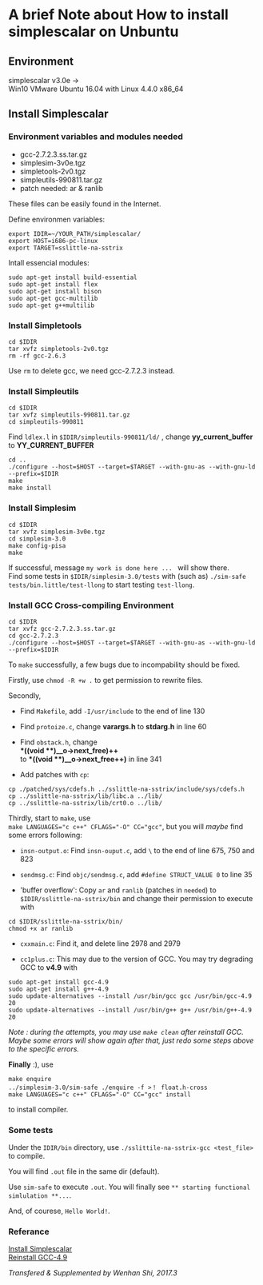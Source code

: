 # A brief Note about How to install simplescalar on Unbuntu

## Environment

simplescalar v3.0e ->  
Win10 VMware Ubuntu 16.04 with Linux 4.4.0 x86_64

## Install Simplescalar

### Environment variables and modules needed

- gcc-2.7.2.3.ss.tar.gz
- simplesim-3v0e.tgz
- simpletools-2v0.tgz
- simpleutils-990811.tar.gz
- patch needed: ar & ranlib

These files can be easily found in the Internet.  

Define environmen variables:

```
export IDIR=~/YOUR_PATH/simplescalar/
export HOST=i686-pc-linux
export TARGET=sslittle-na-sstrix
```
Intall essencial modules:
```
sudo apt-get install build-essential
sudo apt-get install flex
sudo apt-get install bison
sudo apt-get gcc-multilib
sudo apt-get g++multilib
```
### Install Simpletools
```
cd $IDIR
tar xvfz simpletools-2v0.tgz
rm -rf gcc-2.6.3
```
Use `rm` to delete gcc, we need gcc-2.7.2.3 instead.

### Install Simpleutils
```
cd $IDIR
tar xvfz simpleutils-990811.tar.gz
cd simpleutils-990811
```
Find `ldlex.l` in `$IDIR/simpleutils-990811/ld/`
, change __yy_current_buffer__ to __YY_CURRENT_BUFFER__  
```
cd ..
./configure --host=$HOST --target=$TARGET --with-gnu-as --with-gnu-ld --prefix=$IDIR
make
make install
```

### Install Simplesim
```
cd $IDIR
tar xvfz simplesim-3v0e.tgz
cd simplesim-3.0
make config-pisa
make
```
If successful, message `my work is done here ... ` will show there.  
Find some tests in `$IDIR/simplesim-3.0/tests` with (such as) `./sim-safe tests/bin.little/test-llong` to start testing `test-llong`.  

### Install GCC Cross-compiling Environment
```
cd $IDIR
tar xvfz gcc-2.7.2.3.ss.tar.gz
cd gcc-2.7.2.3
./configure --host=$HOST --target=$TARGET --with-gnu-as --with-gnu-ld --prefix=$IDIR
```
To `make` successfully, a few bugs due to incompability should be fixed.

Firstly, use `chmod -R +w .` to get permission to rewrite files.

Secondly,  
- Find `Makefile`, add `-I/usr/include` to the end of line 130

- Find `protoize.c`, change __varargs.h__ to __stdarg.h__ in line 60

- Find `obstack.h`, change  
 __\*((void **)\_\_o->next_free)++__  
to __\*((void **)\_\_o->next_free++)__ in line 341

- Add patches with `cp`:
```
cp ./patched/sys/cdefs.h ../sslittle-na-sstrix/include/sys/cdefs.h
cp ../sslittle-na-sstrix/lib/libc.a ../lib/
cp ../sslittle-na-sstrix/lib/crt0.o ../lib/
```

Thirdly, start to `make`, use  
`make LANGUAGES="c c++" CFLAGS="-O" CC="gcc"`, but you will _maybe_ find some errors following:

- `insn-output.o`: Find `insn-ouput.c`, add `\` to the end of line 675, 750 and 823

- `sendmsg.c`: Find `objc/sendmsg.c`, add `#define STRUCT_VALUE 0` to line 35

- 'buffer overflow': Copy `ar` and `ranlib` (patches in `needed`) to `$IDIR/sslittle-na-sstrix/bin` and change their permission to execute with  
```
cd $IDIR/sslittle-na-sstrix/bin/
chmod +x ar ranlib
```

- `cxxmain.c`: Find it, and delete line 2978 and 2979

- `cc1plus.c`: This may due to the version of GCC. You may try degrading GCC to __v4.9__ with  
```
sudo apt-get install gcc-4.9
sudo apt-get install g++-4.9
sudo update-alternatives --install /usr/bin/gcc gcc /usr/bin/gcc-4.9 20
sudo update-alternatives --install /usr/bin/g++ g++ /usr/bin/g++-4.9 20
```

_Note : during the attempts, you may use `make clean` after reinstall GCC. Maybe some errors will show again after that, just redo some steps above to the specific errors._

__Finally__ :), use
```
make enquire
../simplesim-3.0/sim-safe ./enquire -f >！ float.h-cross
make LANGUAGES="c c++" CFLAGS="-O" CC="gcc" install
```
to install compiler.

### Some tests
Under the `IDIR/bin` directory, use `./sslittile-na-sstrix-gcc <test_file>` to compile.

You will find `.out` file in the same dir (default).

Use `sim-safe` to execute `.out`. You will finally see `** starting functional simlulation **...`.

And, of courese, `Hello World!`.

### Referance
[Install Simplescalar](http://www.cnblogs.com/blue163/p/4928394.html)  
[Reinstall GCC-4.9](http://www.cnblogs.com/darkknightzh/p/6194031.html)

_Transfered & Supplemented by Wenhan Shi, 2017.3_
